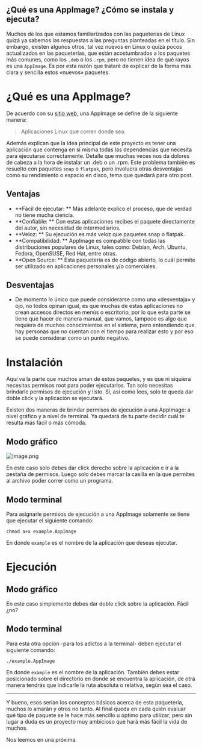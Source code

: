 ## ¿Qué es una AppImage? ¿Cómo se instala y ejecuta?

Muchos de los que estamos familiarizados con las paqueterías de Linux quizá ya sabemos las respuestas a las preguntas planteadas en el título. Sin embargo, existen algunos otros, tal vez nuevos en Linux o quizá pocos actualizados en las paqueterías, que están acostumbrados a los paquetes más comunes, como los <code>.deb</code> o los <code>.rpm</code>, pero no tienen idea de qué rayos es una <code>AppImage</code>. Es por esta razón que trataré de explicar de la forma más clara y sencilla estos «nuevos» paquetes.

# ¿Qué es una AppImage?

De acuerdo con su [sitio web](https://appimage.org/), una AppImage se define de la siguiente manera:
> Aplicaciones Linux que corren donde sea.

Además explican que la idea principal de este proyecto es tener una aplicación que contenga en sí misma todas las dependencias que necesita para ejecutarse correctamente. Detalle que muchas veces nos da dolores de cabeza a la hora de instalar un .deb o un .rpm. Este problema también es resuelto con paquetes <code>snap</code> o <code>flatpak</code>, pero involucra otras desventajas como su rendimiento o espacio en disco, tema que quedará para otro post.

## Ventajas

* **Fácil de ejecutar: ** Más adelante explico el proceso, que de verdad no tiene mucha ciencia.
* **Confiable: **  Con estas aplicaciones recibes el paquete directamente del autor, sin necesidad de intermediarios.
* **Veloz: ** Su ejecución es más veloz que paquetes snap o flatpak.
* **Compatibilidad: ** AppImage es compatible con todas las distribuciones populares de Linux, tales como: Debian, Arch, Ubuntu, Fedora, OpenSUSE, Red Hat, entre otras.
* **Open Source: ** Esta paquetería es de código abierto, lo cuál permite ser utilizado en aplicaciones personales y/o comerciales.

## Desventajas

* De momento lo único que puede considerarse como una «desventaja» y ojo, no todos opinan igual, es que muchas de estas aplicaciones no crean accesos directos en menús o escritorio, por lo que esta parte se tiene que hacer de manera manual, que vamos, tampoco es algo que requiera de muchos conocimientos en el sistema, pero entendiendo que hay personas que no cuentan con el tiempo para realizar esto y por eso se puede considerar como un punto negativo.


# Instalación

Aquí va la parte que muchos aman de estos paquetes, y es que ni siquiera necesitas permisos root para poder ejecutarlos. Tan solo necesitas brindarle permisos de ejecución y listo. Sí, así como lees, solo te queda dar doble click y la aplicación se ejecutará.

Existen dos maneras de brindar permisos de ejecución a una AppImage: a nivel gráfico y a nivel de terminal. Ya quedará de tu parte decidir cuál te resulta más fácil o más cómoda.

## Modo gráfico

![image.png](https://cdn.hashnode.com/res/hashnode/image/upload/v1612127507138/HOoww_u2r.png)

En este caso solo debes dar click derecho sobre la aplicación e ir a la pestaña de permisos. Luego solo debes marcar la casilla en la que permites al archivo poder correr como un programa.

## Modo terminal

Para asignarle permisos de ejecución a una AppImage solamente se tiene que ejecutar el siguiente comando:

<code>chmod a+x example.AppImage</code>

En donde <code>example</code> es el nombre de la aplicación que deseas ejecutar.



# Ejecución


## Modo gráfico

En este caso simplemente debes dar doble click sobre la aplicación. Fácil ¿no?

## Modo terminal

Para esta otra opción -para los adictos a la terminal- deben ejecutar el siguiente comando:

<code>./example.AppImage</code>

En donde <code>example</code> es el nombre de la aplicación. También debes estar posicionado sobre el directorio en donde se encuentra la aplicación, de otra manera tendrás que indicarle la ruta absoluta o relativa, según sea el caso.

---

Y bueno, esos serían los conceptos básicos acerca de esta paquetería, muchos lo amarán y otros no tanto. Al final queda en cada quién evaluar qué tipo de paquete se le hace más sencillo u óptimo para utilizar; pero sin lugar a duda es un proyecto muy ambicioso que hará más fácil la vida de muchos.

Nos leemos en una próxima.